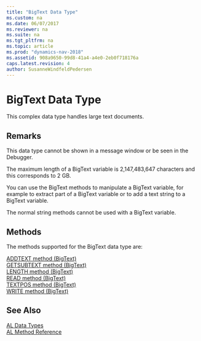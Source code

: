 ```yaml
---
title: "BigText Data Type"
ms.custom: na
ms.date: 06/07/2017
ms.reviewer: na
ms.suite: na
ms.tgt_pltfrm: na
ms.topic: article
ms.prod: "dynamics-nav-2018"
ms.assetid: 908a9650-99d8-41a4-a4e0-2eb0f718176a
caps.latest.revision: 4
author: SusanneWindfeldPedersen
---
```

# BigText Data Type
This complex data type handles large text documents.  

## Remarks  
 This data type cannot be shown in a message window or be seen in the Debugger.  

 The maximum length of a BigText variable is 2,147,483,647 characters and this corresponds to 2 GB.  

 You can use the BigText methods to manipulate a BigText variable, for example to extract part of a BigText variable or to add a text string to a BigText variable.  

 The normal string methods cannot be used with a BigText variable.  

## Methods
The methods supported for the BigText data type are:

[ADDTEXT method (BigText)](../methods/devenv-addtext-method-bigtext.md)   
[GETSUBTEXT method (BigText)](../methods/devenv-getsubtext-method-bigtext.md)   
[LENGTH method (BigText)](../methods/devenv-length-method-bigtext.md)   
[READ method (BigText)](../methods/devenv-read-method-bigtext.md)   
[TEXTPOS method (BigText)](../methods/devenv-textpos-method-bigtext.md)   
[WRITE method (BigText)](../methods/devenv-write-method-bigtext.md)

## See Also  
[AL Data Types](devenv-al-data-types.md)  
[AL Method Reference](../methods/devenv-al-method-reference.md)  
